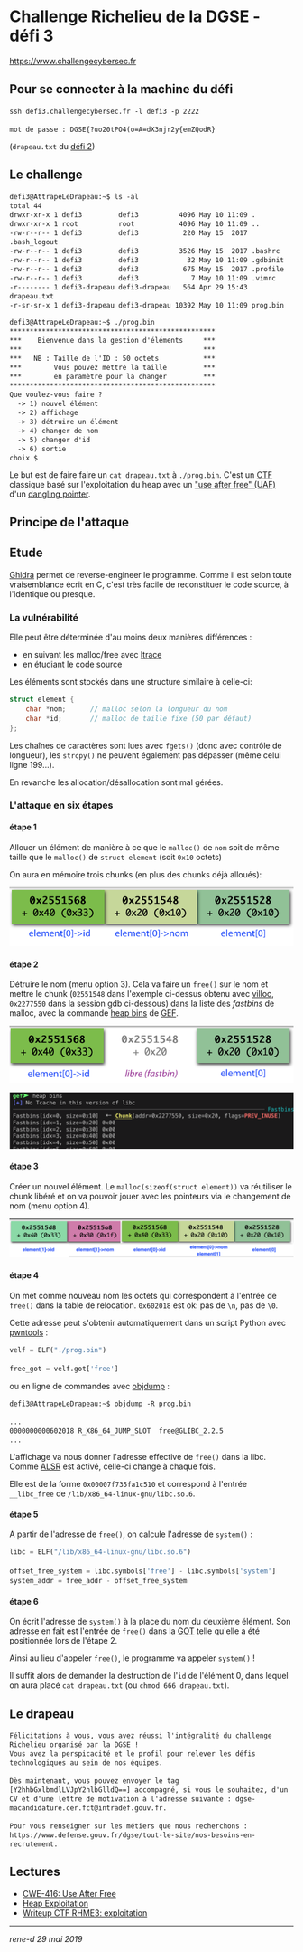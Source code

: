 # Challenge Richelieu de la DGSE - défi 3

https://www.challengecybersec.fr

## Pour se connecter à la machine du défi

```
ssh defi3.challengecybersec.fr -l defi3 -p 2222

mot de passe : DGSE{?uo20tPO4(o=A=dX3njr2y{emZQodR}
```
(`drapeau.txt` du [défi 2](../defi2/README.md))

## Le challenge

```
defi3@AttrapeLeDrapeau:~$ ls -al
total 44
drwxr-xr-x 1 defi3         defi3          4096 May 10 11:09 .
drwxr-xr-x 1 root          root           4096 May 10 11:09 ..
-rw-r--r-- 1 defi3         defi3           220 May 15  2017 .bash_logout
-rw-r--r-- 1 defi3         defi3          3526 May 15  2017 .bashrc
-rw-r--r-- 1 defi3         defi3            32 May 10 11:09 .gdbinit
-rw-r--r-- 1 defi3         defi3           675 May 15  2017 .profile
-rw-r--r-- 1 defi3         defi3             7 May 10 11:09 .vimrc
-r-------- 1 defi3-drapeau defi3-drapeau   564 Apr 29 15:43 drapeau.txt
-r-sr-sr-x 1 defi3-drapeau defi3-drapeau 10392 May 10 11:09 prog.bin
```

```
defi3@AttrapeLeDrapeau:~$ ./prog.bin
***************************************************
***    Bienvenue dans la gestion d'éléments     ***
***                                             ***
***   NB : Taille de l'ID : 50 octets           ***
***        Vous pouvez mettre la taille         ***
***        en paramètre pour la changer         ***
***************************************************
Que voulez-vous faire ?
  -> 1) nouvel élément
  -> 2) affichage
  -> 3) détruire un élément
  -> 4) changer de nom
  -> 5) changer d'id
  -> 6) sortie
choix $
```

Le but est de faire faire un `cat drapeau.txt` à `./prog.bin`. C'est un [CTF](https://en.wikipedia.org/wiki/Capture_the_flag#Computer_security) classique basé sur l'exploitation du heap avec un ["use after free" (UAF)](https://cwe.mitre.org/data/definitions/416.html) d'un [dangling pointer](https://en.wikipedia.org/wiki/Dangling_pointer#Security_holes_involving_dangling_pointers).

## Principe de l'attaque

## Etude

[Ghidra](https://ghidra-sre.org) permet de reverse-engineer le programme. Comme il est selon toute vraisemblance écrit en C, c'est très facile de reconstituer le code source, à l'identique ou presque.

### La vulnérabilité

Elle peut être déterminée d'au moins deux manières différences :
* en suivant les malloc/free avec [ltrace](http://linux.die.net/man/1/ltrace)
* en étudiant le code source

Les éléments sont stockés dans une structure similaire à celle-ci:
```C
struct element {
    char *nom;      // malloc selon la longueur du nom
    char *id;       // malloc de taille fixe (50 par défaut)
};
```

Les chaînes de caractères sont lues avec `fgets()` (donc avec contrôle de longueur), les `strcpy()` ne peuvent également pas dépasser (même celui ligne 199...).

En revanche les allocation/désallocation sont mal gérées.

### L'attaque en six étapes

#### étape 1
Allouer un élément de manière à ce que le `malloc()` de `nom` soit de même taille que le `malloc()` de `struct element` (soit `0x10` octets)

On aura en mémoire trois chunks (en plus des chunks déjà alloués):

![chunks](chunks1.png)

#### étape 2
Détruire le nom (menu option 3). Cela va faire un `free()` sur le nom et mettre le chunk (`02551548` dans l'exemple ci-dessus obtenu avec [villoc](https://github.com/wapiflapi/villoc), `0x2277550` dans la session gdb ci-dessous) dans la liste des *fastbins* de malloc, avec la commande [heap bins](https://gef.readthedocs.io/en/latest/commands/heap/) de [GEF](https://github.com/hugsy/gef).

![chunks](chunks2.png)

![chunks](bins.png)

#### étape 3
Créer un nouvel élément. Le `malloc(sizeof(struct element))` va réutiliser le chunk libéré et on va pouvoir jouer avec les pointeurs via le changement de nom (menu option 4).

![chunks](chunks3.png)

#### étape 4
On met comme nouveau nom les octets qui correspondent à l'entrée de `free()` dans la table de relocation. `0x602018` est ok: pas de `\n`, pas de `\0`.

Cette adresse peut s'obtenir automatiquement dans un script Python avec [pwntools](https://github.com/Gallopsled/pwntools#readme) :
```python
velf = ELF("./prog.bin")

free_got = velf.got['free']
```
ou en ligne de commandes avec [objdump](https://linux.die.net/man/1/objdump) :
```
defi3@AttrapeLeDrapeau:~$ objdump -R prog.bin

...
0000000000602018 R_X86_64_JUMP_SLOT  free@GLIBC_2.2.5
...
```

L'affichage va nous donner l'adresse effective de `free()` dans la libc. Comme [ALSR](https://fr.wikipedia.org/wiki/Address_space_layout_randomization) est activé, celle-ci change à chaque fois.

Elle est de la forme `0x00007f735fa1c510` et correspond à l'entrée `__libc_free` de `/lib/x86_64-linux-gnu/libc.so.6`.

#### étape 5

A partir de l'adresse de `free()`, on calcule l'adresse de `system()` :
```python
libc = ELF("/lib/x86_64-linux-gnu/libc.so.6")

offset_free_system = libc.symbols['free'] - libc.symbols['system']
system_addr = free_addr - offset_free_system
```

#### étape 6
On écrit l'adresse de `system()` à la place du nom du deuxième élément. Son adresse en fait est l'entrée de `free()` dans la [GOT](https://en.wikipedia.org/wiki/Global_Offset_Table) telle qu'elle a été positionnée lors de l'étape 2.

Ainsi au lieu d'appeler `free()`, le programme va appeler `system()` !

Il suffit alors de demander la destruction de l'`id` de l'élément 0, dans lequel on aura placé `cat drapeau.txt` (ou `chmod 666 drapeau.txt`).

## Le drapeau
```
Félicitations à vous, vous avez réussi l'intégralité du challenge Richelieu organisé par la DGSE !
Vous avez la perspicacité et le profil pour relever les défis technologiques au sein de nos équipes.

Dès maintenant, vous pouvez envoyer le tag [Y2hhbGxlbmdlLVJpY2hlbGlldQ==] accompagné, si vous le souhaitez, d'un CV et d'une lettre de motivation à l'adresse suivante : dgse-macandidature.cer.fct@intradef.gouv.fr.

Pour vous renseigner sur les métiers que nous recherchons : https://www.defense.gouv.fr/dgse/tout-le-site/nos-besoins-en-recrutement.
```

## Lectures

* [CWE-416: Use After Free](https://cwe.mitre.org/data/definitions/416.html)
* [Heap Exploitation](https://heap-exploitation.dhavalkapil.com)
* [Writeup CTF RHME3: exploitation](https://ktln2.org/2017/08/31/rhme3-exploitation-writeup/)

---
*rene-d 29 mai 2019*
